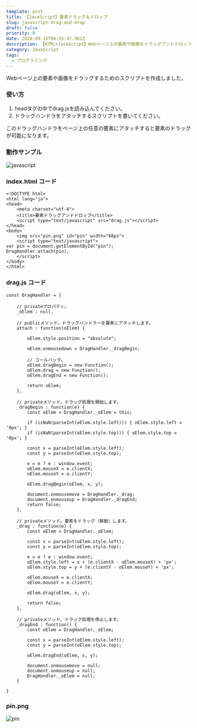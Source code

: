 ```yaml
---
template: post
title: 【JavaScript】要素ドラッグ＆ドロップ
slug: javascript-drag-and-drop
draft: false
priority: 0
date: 2020-09-15T06:55:47.961Z
description: 【HTML+JavaScript】Webページ上の要素や画像をドラッグアンドドロップする方法とコピペで使えるコードを掲載。
category: JavaScript
tags:
  - プログラミング
---
```

Webページ上の要素や画像をドラッグするためのスクリプトを作成しました。

### 使い方

1. headタグの中でdrag.jsを読み込んでください。
2. ドラッグハンドラをアタッチするスクリプトを書いてください。

このドラッグハンドラをページ上の任意の要素にアタッチすると要素のドラッグが可能になります。

<!--StartFragment-->

### 動作サンプル

![javascript](/media/javascript-drag-and-drop.gif "javascript")

<!--EndFragment-->

<!--StartFragment-->

### index.html  コード

```
<!DOCTYPE html>
<html lang="ja">
<head>
	<meta charset="utf-8">
	<title>要素ドラッグアンドドロップ</title>
	<script type="text/javascript" src="drag.js"></script>
</head>
<body>
	<img src="pin.png" id="pin" width="60px">
	<script type="text/javascript">
var pin = document.getElementById("pin");
DragHandler.attach(pin);
	</script>
</body>
</html>
```

<!--EndFragment-->

<!--StartFragment-->

### drag.js  コード

```
const DragHandler = {

    // privateプロパティ。
    _oElem : null,

    // publicメソッド。ドラッグハンドラーを要素にアタッチします。
    attach : function(oElem) {

    	oElem.style.position = "absolute";

        oElem.onmousedown = DragHandler._dragBegin;

        // コールバック。
        oElem.dragBegin = new Function();
        oElem.drag = new Function();
        oElem.dragEnd = new Function();

        return oElem;
    },

    // privateメソッド。ドラッグ処理を開始します。
    _dragBegin : function(e) {
        const oElem = DragHandler._oElem = this;

        if (isNaN(parseInt(oElem.style.left))) { oElem.style.left = '0px'; }
        if (isNaN(parseInt(oElem.style.top))) { oElem.style.top = '0px'; }

        const x = parseInt(oElem.style.left);
        const y = parseInt(oElem.style.top);

        e = e ? e : window.event;
        oElem.mouseX = e.clientX;
        oElem.mouseY = e.clientY;

        oElem.dragBegin(oElem, x, y);

        document.onmousemove = DragHandler._drag;
        document.onmouseup = DragHandler._dragEnd;
        return false;
    },

    // privateメソッド。要素をドラッグ（移動）します。
    _drag : function(e) {
        const oElem = DragHandler._oElem;

        const x = parseInt(oElem.style.left);
        const y = parseInt(oElem.style.top);

        e = e ? e : window.event;
        oElem.style.left = x + (e.clientX - oElem.mouseX) + 'px';
        oElem.style.top = y + (e.clientY - oElem.mouseY) + 'px';

        oElem.mouseX = e.clientX;
        oElem.mouseY = e.clientY;

        oElem.drag(oElem, x, y);

        return false;
    },

    // privateメソッド。ドラッグ処理を停止します。
    _dragEnd : function() {
        const oElem = DragHandler._oElem;

        const x = parseInt(oElem.style.left);
        const y = parseInt(oElem.style.top);

        oElem.dragEnd(oElem, x, y);

        document.onmousemove = null;
        document.onmouseup = null;
        DragHandler._oElem = null;
    }

}
```

<!--EndFragment-->

<!--StartFragment-->

### pin.png

![pin](/media/pin.png "pin")

<!--EndFragment-->